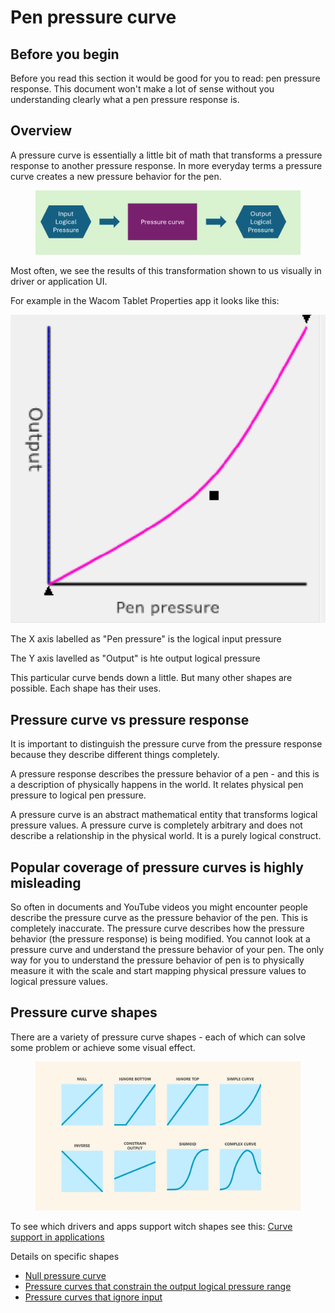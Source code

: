 # Pen pressure curve

## Before you  begin

Before you read this section it would be good for you to read: pen pressure response. This document won't make a lot of sense without you understanding clearly what a pen pressure response is.

## Overview

A pressure curve is essentially a little bit of math that transforms a pressure response to another pressure response. In more everyday terms a pressure curve creates a new pressure behavior for the pen.&#x20;

<figure><img src="../../.gitbook/assets/image (1) (1) (1) (1) (1) (1).png" alt=""><figcaption></figcaption></figure>

Most often, we see the results of this transformation shown to us visually in driver or application UI.

For example in the Wacom Tablet Properties app it looks like this:

&#x20;![](<../../.gitbook/assets/image (1) (1) (1) (1) (1) (1) (1).png>)

The X axis labelled as "Pen pressure" is the logical input pressure

The Y axis lavelled as "Output" is hte output logical pressure

This particular curve bends down a little. But many other shapes are possible. Each shape has their uses.

## Pressure curve vs pressure response

It is important to distinguish the pressure curve from the pressure response because they describe different things completely.&#x20;

A pressure response describes the pressure behavior of a pen - and this is a description of physically happens in the world. It relates physical pen pressure to logical pen pressure.

A pressure curve is an abstract mathematical entity that transforms logical pressure values. A pressure curve is completely arbitrary and does not describe a relationship in the physical world. It is a purely logical construct.

## Popular coverage of pressure curves is highly misleading

So often in documents and YouTube videos you might encounter people describe the pressure curve as the pressure behavior of the pen. This is completely inaccurate. The pressure curve describes how the pressure behavior (the pressure response) is being modified. You cannot look at a pressure curve and understand the pressure behavior of your pen. The only way for you to understand the pressure behavior of pen is to physically measure it with the scale and start mapping physical pressure values to logical pressure values.

## Pressure curve shapes

There are a variety of pressure curve shapes - each of which can solve some problem or achieve some visual effect.

<figure><img src="../../.gitbook/assets/image (447).png" alt=""><figcaption></figcaption></figure>

To see which drivers and apps support witch shapes see this: [Curve support in applications](pressure-curve-shape-support-in-applications.md)

Details on specific shapes

* [Null pressure curve](null-pressure-curve.md)
* [Pressure curves that constrain the output logical pressure range](pressure-curves-that-constrain-output.md)
* [Pressure curves that ignore input](pressure-curves-that-ignore-input.md)

